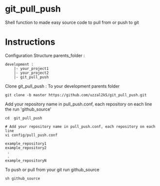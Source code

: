 # git_pull_push
Shell function to made easy source code to pull from or push to git

# Instructions
Configuration Structure
parents_folder :

    development :
        |- your_project1
        |- your_project2
        |- git_pull_push

Clone git_pull_push :  To your development parents folder

    git clone -b master https://github.com/uzzal2k5/git_pull_push.git


Add  your repository name in pull_push.conf, each repository on each line
 the run 'github_source'

    cd  git_pull_push

    # Add your repository name in pull_push.conf, each repository on each line
    vi config/pull_push.conf

    example_repository1
    example_repository2
     .
     .
    example_repositoryN



To push or pull from your git run github_source

    sh github_source
